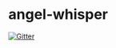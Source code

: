 # angel-whisper

[![Gitter](https://badges.gitter.im/Inner-Heaven/angel-whisper.svg)](https://gitter.im/Inner-Heaven/angel-whisper?utm_source=badge&utm_medium=badge&utm_campaign=pr-badge&utm_content=badge)